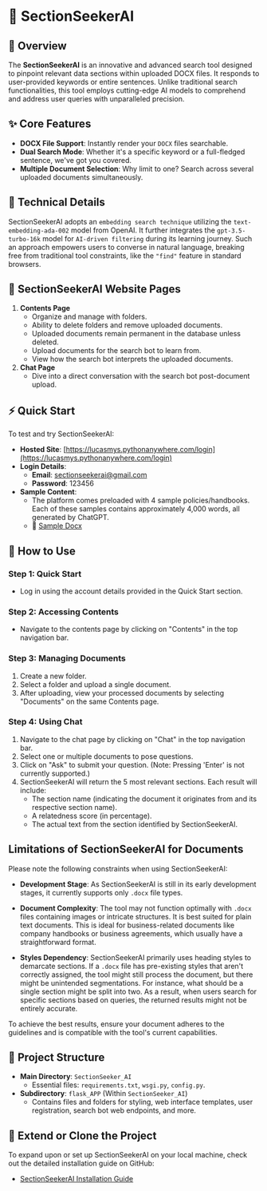 # 🤖 SectionSeekerAI

## 📌 Overview
The **SectionSeekerAI** is an innovative and advanced search tool designed to pinpoint relevant data sections within uploaded DOCX files. It responds to user-provided keywords or entire sentences. Unlike traditional search functionalities, this tool employs cutting-edge AI models to comprehend and address user queries with unparalleled precision.

## ✨ Core Features
- **DOCX File Support**: Instantly render your `DOCX` files searchable.
- **Dual Search Mode**: Whether it's a specific keyword or a full-fledged sentence, we've got you covered.
- **Multiple Document Selection**: Why limit to one? Search across several uploaded documents simultaneously.

## 🔧 Technical Details
SectionSeekerAI adopts an `embedding search technique` utilizing the `text-embedding-ada-002` model from OpenAI. It further integrates the `gpt-3.5-turbo-16k` model for `AI-driven filtering` during its learning journey. Such an approach empowers users to converse in natural language, breaking free from traditional tool constraints, like the `"find"` feature in standard browsers.

## 📂 SectionSeekerAI Website Pages
1. **Contents Page**
   - Organize and manage with folders.
   - Ability to delete folders and remove uploaded documents.
   - Uploaded documents remain permanent in the database unless deleted.
   - Upload documents for the search bot to learn from.
   - View how the search bot interprets the uploaded documents.
2. **Chat Page**
   - Dive into a direct conversation with the search bot post-document upload.

## ⚡ Quick Start
To test and try SectionSeekerAI:
- **Hosted Site**: [https://lucasmys.pythonanywhere.com/login](https://lucasmys.pythonanywhere.com/login)
- **Login Details**:
  - **Email**: sectionseekerai@gmail.com
  - **Password**: 123456
- **Sample Content**: 
  - The platform comes preloaded with 4 sample policies/handbooks. Each of these samples contains approximately 4,000 words, all generated by ChatGPT.
  - 📄 [Sample Docx](https://github.com/LucasMYS/SectionSeeker_AI/tree/main/sample_docx)

## 📖 How to Use

### **Step 1**: Quick Start
- Log in using the account details provided in the Quick Start section.

### **Step 2**: Accessing Contents
- Navigate to the contents page by clicking on "Contents" in the top navigation bar.

### **Step 3**: Managing Documents
1. Create a new folder.
2. Select a folder and upload a single document.
3. After uploading, view your processed documents by selecting "Documents" on the same Contents page.

### **Step 4**: Using Chat
1. Navigate to the chat page by clicking on "Chat" in the top navigation bar.
2. Select one or multiple documents to pose questions.
3. Click on "Ask" to submit your question. (Note: Pressing 'Enter' is not currently supported.)
4. SectionSeekerAI will return the 5 most relevant sections. Each result will include:
   - The section name (indicating the document it originates from and its respective section name).
   - A relatedness score (in percentage).
   - The actual text from the section identified by SectionSeekerAI.





## Limitations of SectionSeekerAI for Documents

Please note the following constraints when using SectionSeekerAI:

- **Development Stage**: As SectionSeekerAI is still in its early development stages, it currently supports only `.docx` file types.
  
- **Document Complexity**: The tool may not function optimally with `.docx` files containing images or intricate structures. It is best suited for plain text documents. This is ideal for business-related documents like company handbooks or business agreements, which usually have a straightforward format.
  
- **Styles Dependency**: SectionSeekerAI primarily uses heading styles to demarcate sections. If a `.docx` file has pre-existing styles that aren't correctly assigned, the tool might still process the document, but there might be unintended segmentations. For instance, what should be a single section might be split into two. As a result, when users search for specific sections based on queries, the returned results might not be entirely accurate.

To achieve the best results, ensure your document adheres to the guidelines and is compatible with the tool's current capabilities.

## 📂 Project Structure
- **Main Directory**: `SectionSeeker_AI`
    - Essential files: `requirements.txt`, `wsgi.py`, `config.py`.
- **Subdirectory**: `flask_APP` (Within `SectionSeeker_AI`)
    - Contains files and folders for styling, web interface templates, user registration, search bot web endpoints, and more.

## 🔗 Extend or Clone the Project
To expand upon or set up SectionSeekerAI on your local machine, check out the detailed installation guide on GitHub:
- [SectionSeekerAI Installation Guide](https://github.com/LucasMYS/SectionSeeker_AI/blob/main/SectionSeekerAI_Installation_Guide.md)
